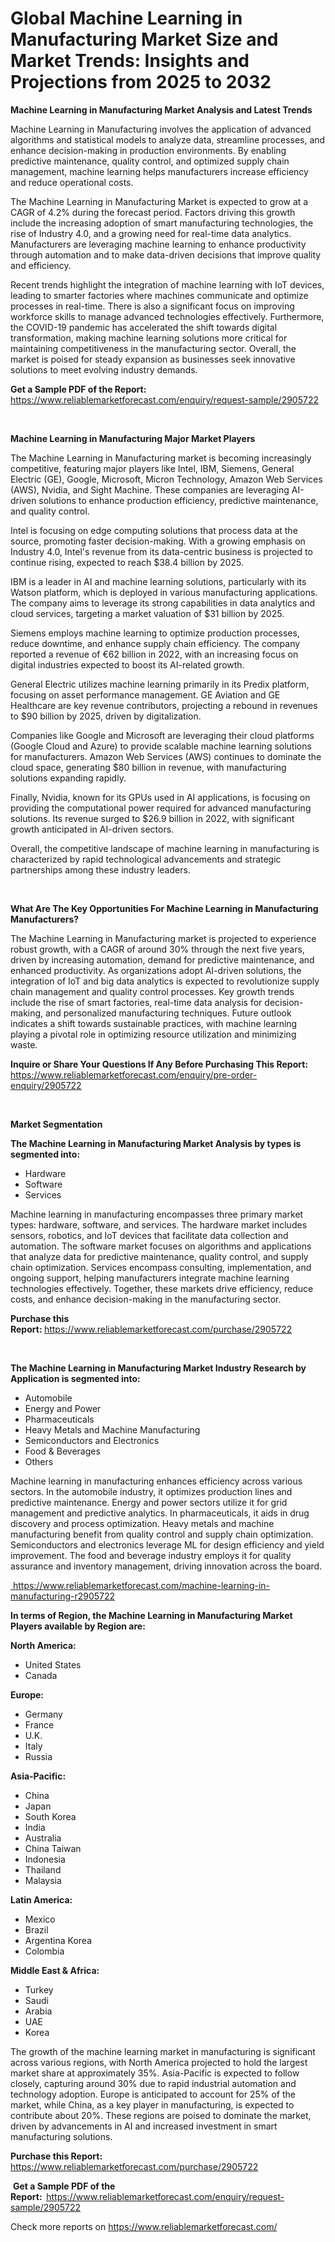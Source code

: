<p><h1>Global Machine Learning in Manufacturing Market Size and Market Trends: Insights and Projections from 2025 to 2032</h1></p><p><strong>Machine Learning in Manufacturing Market Analysis and Latest Trends</strong></p>
<p><p>Machine Learning in Manufacturing involves the application of advanced algorithms and statistical models to analyze data, streamline processes, and enhance decision-making in production environments. By enabling predictive maintenance, quality control, and optimized supply chain management, machine learning helps manufacturers increase efficiency and reduce operational costs.</p><p>The Machine Learning in Manufacturing Market is expected to grow at a CAGR of 4.2% during the forecast period. Factors driving this growth include the increasing adoption of smart manufacturing technologies, the rise of Industry 4.0, and a growing need for real-time data analytics. Manufacturers are leveraging machine learning to enhance productivity through automation and to make data-driven decisions that improve quality and efficiency.</p><p>Recent trends highlight the integration of machine learning with IoT devices, leading to smarter factories where machines communicate and optimize processes in real-time. There is also a significant focus on improving workforce skills to manage advanced technologies effectively. Furthermore, the COVID-19 pandemic has accelerated the shift towards digital transformation, making machine learning solutions more critical for maintaining competitiveness in the manufacturing sector. Overall, the market is poised for steady expansion as businesses seek innovative solutions to meet evolving industry demands.</p></p>
<p><strong>Get a Sample PDF of the Report:&nbsp;</strong> <a href="https://www.reliablemarketforecast.com/enquiry/request-sample/2905722?utm_campaign=3085&utm_medium=2&utm_source=Github&utm_content=ia&utm_term=12032025&utm_id=machine-learning-in-manufacturing">https://www.reliablemarketforecast.com/enquiry/request-sample/2905722</a></p>
<p>&nbsp;</p>
<p><strong>Machine Learning in Manufacturing Major Market Players</strong></p>
<p><p>The Machine Learning in Manufacturing market is becoming increasingly competitive, featuring major players like Intel, IBM, Siemens, General Electric (GE), Google, Microsoft, Micron Technology, Amazon Web Services (AWS), Nvidia, and Sight Machine. These companies are leveraging AI-driven solutions to enhance production efficiency, predictive maintenance, and quality control.</p><p>Intel is focusing on edge computing solutions that process data at the source, promoting faster decision-making. With a growing emphasis on Industry 4.0, Intel's revenue from its data-centric business is projected to continue rising, expected to reach $38.4 billion by 2025.</p><p>IBM is a leader in AI and machine learning solutions, particularly with its Watson platform, which is deployed in various manufacturing applications. The company aims to leverage its strong capabilities in data analytics and cloud services, targeting a market valuation of $31 billion by 2025.</p><p>Siemens employs machine learning to optimize production processes, reduce downtime, and enhance supply chain efficiency. The company reported a revenue of €62 billion in 2022, with an increasing focus on digital industries expected to boost its AI-related growth.</p><p>General Electric utilizes machine learning primarily in its Predix platform, focusing on asset performance management. GE Aviation and GE Healthcare are key revenue contributors, projecting a rebound in revenues to $90 billion by 2025, driven by digitalization.</p><p>Companies like Google and Microsoft are leveraging their cloud platforms (Google Cloud and Azure) to provide scalable machine learning solutions for manufacturers. Amazon Web Services (AWS) continues to dominate the cloud space, generating $80 billion in revenue, with manufacturing solutions expanding rapidly.</p><p>Finally, Nvidia, known for its GPUs used in AI applications, is focusing on providing the computational power required for advanced manufacturing solutions. Its revenue surged to $26.9 billion in 2022, with significant growth anticipated in AI-driven sectors. </p><p>Overall, the competitive landscape of machine learning in manufacturing is characterized by rapid technological advancements and strategic partnerships among these industry leaders.</p></p>
<p>&nbsp;</p>
<p><strong>What Are The Key Opportunities For Machine Learning in Manufacturing Manufacturers?</strong></p>
<p><p>The Machine Learning in Manufacturing market is projected to experience robust growth, with a CAGR of around 30% through the next five years, driven by increasing automation, demand for predictive maintenance, and enhanced productivity. As organizations adopt AI-driven solutions, the integration of IoT and big data analytics is expected to revolutionize supply chain management and quality control processes. Key growth trends include the rise of smart factories, real-time data analysis for decision-making, and personalized manufacturing techniques. Future outlook indicates a shift towards sustainable practices, with machine learning playing a pivotal role in optimizing resource utilization and minimizing waste.</p></p>
<p><strong>Inquire or Share Your Questions If Any Before Purchasing This Report:</strong> <a href="https://www.reliablemarketforecast.com/enquiry/pre-order-enquiry/2905722?utm_campaign=3085&utm_medium=2&utm_source=Github&utm_content=ia&utm_term=12032025&utm_id=machine-learning-in-manufacturing">https://www.reliablemarketforecast.com/enquiry/pre-order-enquiry/2905722</a></p>
<p>&nbsp;</p>
<p><strong>Market Segmentation</strong></p>
<p><strong>The Machine Learning in Manufacturing Market Analysis by types is segmented into:</strong></p>
<p><ul><li>Hardware</li><li>Software</li><li>Services</li></ul></p>
<p><p>Machine learning in manufacturing encompasses three primary market types: hardware, software, and services. The hardware market includes sensors, robotics, and IoT devices that facilitate data collection and automation. The software market focuses on algorithms and applications that analyze data for predictive maintenance, quality control, and supply chain optimization. Services encompass consulting, implementation, and ongoing support, helping manufacturers integrate machine learning technologies effectively. Together, these markets drive efficiency, reduce costs, and enhance decision-making in the manufacturing sector.</p></p>
<p><strong>Purchase this Report:&nbsp;</strong><a href="https://www.reliablemarketforecast.com/purchase/2905722?utm_campaign=3085&utm_medium=2&utm_source=Github&utm_content=ia&utm_term=12032025&utm_id=machine-learning-in-manufacturing">https://www.reliablemarketforecast.com/purchase/2905722</a></p>
<p>&nbsp;</p>
<p><strong>The Machine Learning in Manufacturing Market Industry Research by Application is segmented into:</strong></p>
<p><ul><li>Automobile</li><li>Energy and Power</li><li>Pharmaceuticals</li><li>Heavy Metals and Machine Manufacturing</li><li>Semiconductors and Electronics</li><li>Food & Beverages</li><li>Others</li></ul></p>
<p><p>Machine learning in manufacturing enhances efficiency across various sectors. In the automobile industry, it optimizes production lines and predictive maintenance. Energy and power sectors utilize it for grid management and predictive analytics. In pharmaceuticals, it aids in drug discovery and process optimization. Heavy metals and machine manufacturing benefit from quality control and supply chain optimization. Semiconductors and electronics leverage ML for design efficiency and yield improvement. The food and beverage industry employs it for quality assurance and inventory management, driving innovation across the board.</p></p>
<p><a href="https://www.reliablemarketforecast.com/machine-learning-in-manufacturing-r2905722?utm_campaign=3085&utm_medium=2&utm_source=Github&utm_content=ia&utm_term=12032025&utm_id=machine-learning-in-manufacturing">&nbsp;https://www.reliablemarketforecast.com/machine-learning-in-manufacturing-r2905722</a></p>
<p><strong>In terms of Region, the Machine Learning in Manufacturing Market Players available by Region are:</strong></p>
<p>
    <p> <strong> North America: </strong>
        <ul>
            <li>United States</li>
            <li>Canada</li>
        </ul>
        </p> 
    <p> <strong> Europe: </strong>
        <ul>
            <li>Germany</li>
            <li>France</li>
            <li>U.K.</li>
            <li>Italy</li>
            <li>Russia</li>
        </ul>
        </p> 
    <p> <strong> Asia-Pacific: </strong>
        <ul>
            <li>China</li>
            <li>Japan</li>
            <li>South Korea</li>
            <li>India</li>
            <li>Australia</li>
            <li>China Taiwan</li>
            <li>Indonesia</li>
            <li>Thailand</li>
            <li>Malaysia</li>
        </ul>
        </p> 
    <p> <strong> Latin America: </strong>
        <ul>
            <li>Mexico</li>
            <li>Brazil</li>
            <li>Argentina Korea</li>
            <li>Colombia</li>
        </ul>
        </p> 
    <p> <strong> Middle East & Africa: </strong>
        <ul>
            <li>Turkey</li>
            <li>Saudi</li>
            <li>Arabia</li>
            <li>UAE</li>
            <li>Korea</li>
        </ul>
    </p>
    </p>
<p><p>The growth of the machine learning market in manufacturing is significant across various regions, with North America projected to hold the largest market share at approximately 35%. Asia-Pacific is expected to follow closely, capturing around 30% due to rapid industrial automation and technology adoption. Europe is anticipated to account for 25% of the market, while China, as a key player in manufacturing, is expected to contribute about 20%. These regions are poised to dominate the market, driven by advancements in AI and increased investment in smart manufacturing solutions.</p></p>
<p><strong>Purchase this Report: </strong><a href="https://www.reliablemarketforecast.com/purchase/2905722?utm_campaign=3085&utm_medium=2&utm_source=Github&utm_content=ia&utm_term=12032025&utm_id=machine-learning-in-manufacturing">https://www.reliablemarketforecast.com/purchase/2905722</a></p>
<p>&nbsp;<strong>Get a Sample PDF of the Report:&nbsp;&nbsp;</strong><a href="https://www.reliablemarketforecast.com/enquiry/request-sample/2905722?utm_campaign=3085&utm_medium=2&utm_source=Github&utm_content=ia&utm_term=12032025&utm_id=machine-learning-in-manufacturing">https://www.reliablemarketforecast.com/enquiry/request-sample/2905722</a></p>
<p><strong></strong></p>
<p>Check more reports on <a href="https://www.reliablemarketforecast.com/?utm_campaign=3085&utm_medium=2&utm_source=Github&utm_content=ia&utm_term=12032025&utm_id=machine-learning-in-manufacturing">https://www.reliablemarketforecast.com/</a></p>